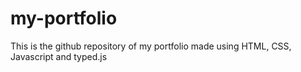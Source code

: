 # my-portfolio
This is the github repository of my portfolio made using HTML, CSS, Javascript and typed.js
